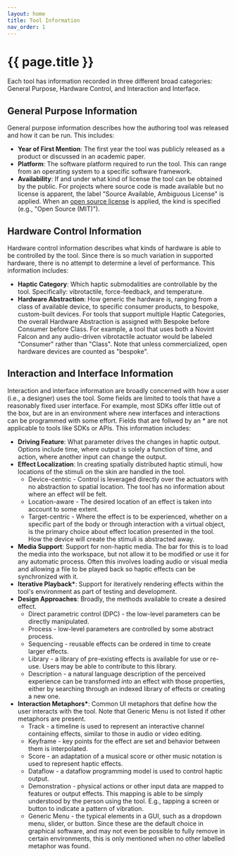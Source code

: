 ```yaml
---
layout: home
title: Tool Information
nav_order: 1
---
```


# {{ page.title }}

Each tool has information recorded in three different broad categories: General Purpose, Hardware Control, and Interaction and Interface.

## General Purpose Information

General purpose information describes how the authoring tool was released and how it can be run.
This includes:

* <span id="year">**Year of First Mention**</span>: The first year the tool was publicly released as a product or discussed in an academic paper.
* <span id="platform">**Platform**</span>: The software platform required to run the tool. This can range from an operating system to a specific software framework.
* <span id="availability">**Availability**</span>: If and under what kind of license the tool can be obtained by the public.
For projects where source code is made available but no license is apparent, the label "Source Available, Ambiguous License" is applied.
When an [open source license](https://opensource.org/osd) is applied, the kind is specified (e.g., "Open Source (MIT)").

## Hardware Control Information

Hardware control information describes what kinds of hardware is able to be controlled by the tool.
Since there is so much variation in supported hardware, there is no attempt to determine a level of performance.
This information includes:

* <span id="category">**Haptic Category**</span>: Which haptic submodalities are controllable by the tool. Specifically: vibrotactile, force-feedback, and temperature.
* <span id="abstraction">**Hardware Abstraction**</span>: How generic the hardware is, ranging from a class of available device, to specific consumer products, to bespoke, custom-built devices.
For tools that support multiple Haptic Categories, the overall Hardware Abstraction is assigned with Bespoke before Consumer before Class.
For example, a tool that uses both a Novint Falcon and any audio-driven vibrotactile actuator would be labeled "Consumer" rather than "Class".
Note that unless commercialized, open hardware devices are counted as "bespoke".

## Interaction and Interface Information

Interaction and interface information are broadly concerned with how a user (i.e., a designer) uses the tool.
Some fields are limited to tools that have a reasonably fixed user interface.
For example, most SDKs offer little out of the box, but are in an environment where new interfaces and interactions can be programmed with some effort.
Fields that are follwed by an \* are not applicable to tools like SDKs or APIs.
This information includes:

* <span id="driving-feature">**Driving Feature**</span>: What parameter drives the changes in haptic output. Options include time, where output is solely a function of time, and action, where another input can change the output.
* <span id="effect-localization">**Effect Localization**</span>: In creating spatially distributed haptic stimuli, how locations of the stimuli on the skin are handled in the tool.
    * Device-centric - Control is leveraged directly over the actuators with no abstraction to spatial location. The tool has no information about where an effect will be felt.
    * Location-aware - The desired location of an effect is taken into account to some extent.
    * Target-centric - Where the effect is to be experienced, whether on a specific part of the body or through interaction with a virtual object, is the primary choice about effect location presented in the tool. How the device will create the stimuli is abstracted away.
* <span id="media-support">**Media Support**</span>: Support for non-haptic media. The bar for this is to load the media into the workspace, but not allow it to be modified or use it for any automatic process. Often this involves loading audio or visual media and allowing a file to be played back so haptic effects can be synchronized with it.
* <span id="iterative-playback">**Iterative Playback\***</span>: Support for iteratively rendering effects within the tool's environment as part of testing and development.
* <span id="design-approaches">**Design Approaches**</span>: Broadly, the methods available to create a desired effect.
    * Direct parametric control (DPC) - the low-level parameters can be directly manipulated.
    * Process - low-level parameters are controlled by some abstract process.
    * Sequencing - reusable effects can be ordered in time to create larger effects.
    * Library - a library of pre-existing effects is available for use or re-use. Users may be able to contribute to this library.
    * Description - a natural language description of the perceived experience can be transformed into an effect with those properties, either by searching through an indexed library of effects or creating a new one.
* <span id="interaction-metaphors">**Interaction Metaphors\***</span>: Common UI metaphors that define how the user interacts with the tool. Note that Generic Menu is not listed if other metaphors are present.
    * Track - a timeline is used to represent an interactive channel containing effects, similar to those in audio or video editing.
    * Keyframe - key points for the effect are set and behavior between them is interpolated.
    * Score - an adaptation of a musical score or other music notation is used to represent haptic effects.
    * Dataflow - a dataflow programming model is used to control haptic output.
    * Demonstration - physical actions or other input data are mapped to features or output effects. This mapping is able to be simply understood by the person using the tool. E.g., tapping a screen or button to indicate a pattern of vibration.
    * Generic Menu - the typical elements in a GUI, such as a dropdown menu, slider, or button. Since these are the default choice in graphical software, and may not even be possible to fully remove in certain environments, this is only mentioned when no other labelled metaphor was found.
